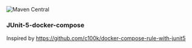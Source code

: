 ![Maven Central](https://img.shields.io/maven-central/v/org.zalando.stups/junit-5-docker-compose.svg)

### JUnit-5-docker-compose

Inspired by https://github.com/c100k/docker-compose-rule-with-junit5